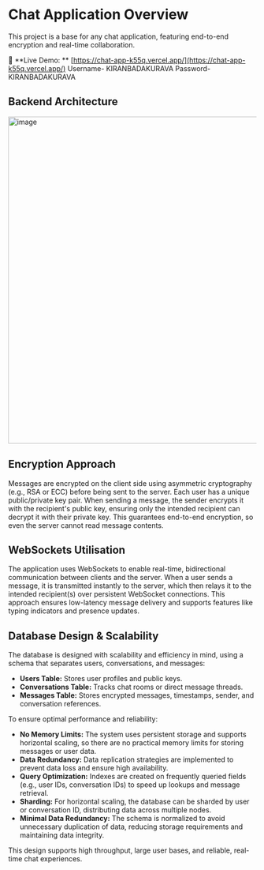 # Chat Application Overview

This project is a base for any chat application, featuring end-to-end encryption and real-time collaboration.

🔗 **Live Demo: ** [https://chat-app-k55q.vercel.app/](https://chat-app-k55q.vercel.app/)
Username- KIRANBADAKURAVA
Password- KIRANBADAKURAVA
## Backend Architecture
<img width="738" height="662" alt="image" src="https://github.com/user-attachments/assets/0352e08c-58d6-42f0-97d7-fa47e895af61" />

## Encryption Approach

Messages are encrypted on the client side using asymmetric cryptography (e.g., RSA or ECC) before being sent to the server. Each user has a unique public/private key pair. When sending a message, the sender encrypts it with the recipient's public key, ensuring only the intended recipient can decrypt it with their private key. This guarantees end-to-end encryption, so even the server cannot read message contents.

## WebSockets Utilisation

The application uses WebSockets to enable real-time, bidirectional communication between clients and the server. When a user sends a message, it is transmitted instantly to the server, which then relays it to the intended recipient(s) over persistent WebSocket connections. This approach ensures low-latency message delivery and supports features like typing indicators and presence updates.

## Database Design & Scalability

The database is designed with scalability and efficiency in mind, using a schema that separates users, conversations, and messages:

- **Users Table:** Stores user profiles and public keys.
- **Conversations Table:** Tracks chat rooms or direct message threads.
- **Messages Table:** Stores encrypted messages, timestamps, sender, and conversation references.

To ensure optimal performance and reliability:
- **No Memory Limits:** The system uses persistent storage and supports horizontal scaling, so there are no practical memory limits for storing messages or user data.
- **Data Redundancy:** Data replication strategies are implemented to prevent data loss and ensure high availability.
- **Query Optimization:** Indexes are created on frequently queried fields (e.g., user IDs, conversation IDs) to speed up lookups and message retrieval.
- **Sharding:** For horizontal scaling, the database can be sharded by user or conversation ID, distributing data across multiple nodes.
- **Minimal Data Redundancy:** The schema is normalized to avoid unnecessary duplication of data, reducing storage requirements and maintaining data integrity.

This design supports high throughput, large user bases, and reliable, real-time chat experiences.
